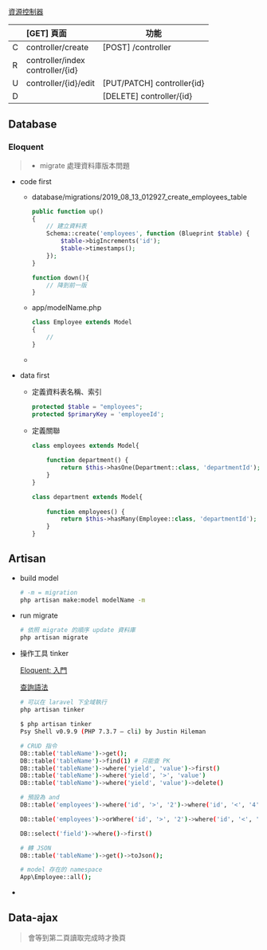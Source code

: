 [資源控制器](https://laravel.tw/docs/5.2/controllers#restful-resource-controllers)

|      | [GET] 頁面                            | 功能                       |
| ---- | :------------------------------------ | -------------------------- |
| C    | controller/create                     | [POST] /controller         |
| R    | controller/index<br />controller/{id} |                            |
| U    | controller/{id}/edit                  | [PUT/PATCH] controller{id} |
| D    |                                       | [DELETE] controller/{id}   |



## Database

### Eloquent

> - migrate 處理資料庫版本問題

- code first

  - database/migrations/2019_08_13_012927_create_employees_table

  	```php
  	public function up()
  	{
  	    // 建立資料表
  	    Schema::create('employees', function (Blueprint $table) {
  	        $table->bigIncrements('id');
  	        $table->timestamps();
  	    });
  	}
  	
  	function down(){
  	    // 降到前一版
  	}
  	```

  - app/modelName.php

    ```php
    class Employee extends Model
    {
        //
    }
    ```

    

  - 

- data first

  - 定義資料表名稱、索引

    ```php
    protected $table = "employees";
    protected $primaryKey = 'employeeId';
    ```

    

  - 定義關聯

    ```php
    class employees extends Model{
        
        function department() {
            return $this->hasOne(Department::class, 'departmentId');
        }
    }
    
    class department extends Model{
        
        function employees() {
            return $this->hasMany(Employee::class, 'departmentId');
        }
    }
    ```

    







## Artisan

- build model

  ```bash
  # -m = migration
  php artisan make:model modelName -m
  ```

  
  
- run migrate

  ```bash
  # 依照 migrate 的順序 update 資料庫
  php artisan migrate
  ```

  

- 操作工具 tinker

  [Eloquent: 入門](https://laravel.tw/docs/5.2/eloquent)

  [查詢語法](https://laravel.tw/docs/4.2/queries#joins)

  ```bash
  # 可以在 laravel 下全域執行
  php artisan tinker
  
  $ php artisan tinker
  Psy Shell v0.9.9 (PHP 7.3.7 — cli) by Justin Hileman
  
  # CRUD 指令
  DB::table('tableName')->get();
  DB::table('tableName')->find(1) # 只能查 PK
  DB::table('tableName')->where('yield', 'value')->first()
  DB::table('tableName')->where('yield', '>', 'value')
  DB::table('tableName')->where('yield', 'value')->delete()
  
  # 預設為 and
  DB::table('employees')->where('id', '>', '2')->where('id', '<', '4')->get()
  
  DB::table('employees')->orWhere('id', '>', '2')->where('id', '<', '4')->get()
  
  DB::select('field')->where()->first()
  
  # 轉 JSON
  DB::table('tableName')->get()->toJson();
  
  # model 存在的 namespace
  App\Employee::all();
  ```

  

- 

## Data-ajax

> 會等到第二頁讀取完成時才換頁